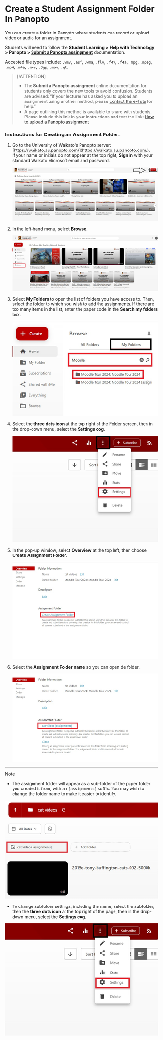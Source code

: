 # Create a Student Assignment Folder in Panopto

You can create a folder in Panopto where students can record or upload video or audio for an assignment.

Students will need to follow the **Student Learning > Help with Technology > Panopto > [Submit a Panopto assingment](https://www.waikato.ac.nz/students/teaching-and-learning/student/help-with-technology/panopto/panopto-assignments/)** documentation.

Accepted file types include: `.wmv`, `.asf`, `.wma`, `.flv`, `.f4v`, `.f4a`, `.mpg`, `.mpeg`, `.mp4`, `.m4a`, `.m4v`, `.3gp`, `.mov`, `.qt`.

> [!ATTENTION]
> - The **Submit a Panopto assingment** online documentation for students only covers the new tools to avoid confusion. Students are advised: “If your lecturer has asked you to upload an assignment using another method, please [contact the e-Tuts](https://www.waikato.ac.nz/students/teaching-and-learning/student/the-etuts-team/) for help.”
> - A page outlining this method is available to share with students. Please include this link in your instructions and test the link: [How to upload a Panopto assignment](how-to-upload-recordings-to-a-Panopto-assignment.md)

### Instructions for Creating an Assignment Folder:

1. Go to the University of Waikato's Panopto server: [https://waikato.au.panopto.com/](https://waikato.au.panopto.com/).  
   If your name or initials do not appear at the top right, **Sign in** with your standard Waikato Microsoft email and password.  

   ![](images/staff-panopto-signin-selected-w.jpg)

2. In the left-hand menu, select **Browse**.  

   ![](images/staff-panopto-browse-selected-w.jpg)

3. Select **My Folders** to open the list of folders you have access to. Then, select the folder to which you wish to add the assignments. If there are too many items in the list, enter the paper code in the **Search my folders** box.  

   ![](images/staff-panopto-myfolders-folderselected-n.jpg)

4. Select the **three dots icon** at the top right of the Folder screen, then in the drop-down menu, select the **Settings cog**.  

    ![](images/staff-panopto-foldersettings-selected-n.jpg)

6. In the pop-up window, select **Overview** at the top left, then choose **Create Assignment Folder**.  

   ![](images/staff-panopto-createassignmentfolder-n.jpg)

7. Select the **Assignment Folder name** so you can open de folder.
   
   ![](images/staff-panopto-assignmentfolder-selected-n.jpg)
---
> [!NOTE]
> - The assignment folder will appear as a sub-folder of the paper folder you created it from, with an `[assignments]` suffix. You may wish to change the folder name to make it easier to identify.
>   
> ![](images/staff-panopto-assignment-subfolder-selected-n.jpg)
>
> - To change subfolder settings, including the name, select the subfolder, then the **three dots icon** at the top right of the page, then in the drop-down menu, select the **Settings cog**.
>   
> ![](images/staff-panopto-foldersettings-selected-n.jpg)
